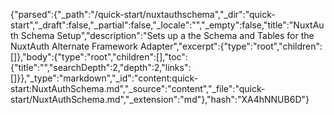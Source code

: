 {"parsed":{"_path":"/quick-start/nuxtauthschema","_dir":"quick-start","_draft":false,"_partial":false,"_locale":"","_empty":false,"title":"NuxtAuth Schema Setup","description":"Sets up a the Schema and Tables for the NuxtAuth Alternate Framework Adapter","excerpt":{"type":"root","children":[]},"body":{"type":"root","children":[],"toc":{"title":"","searchDepth":2,"depth":2,"links":[]}},"_type":"markdown","_id":"content:quick-start:NuxtAuthSchema.md","_source":"content","_file":"quick-start/NuxtAuthSchema.md","_extension":"md"},"hash":"XA4hNNUB6D"}
